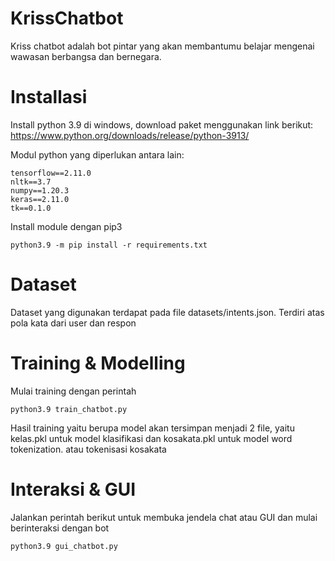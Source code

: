 # KrissChatbot
  Kriss chatbot adalah bot pintar yang akan membantumu belajar mengenai wawasan berbangsa dan bernegara.
  
# Installasi
Install python 3.9 di windows, download paket menggunakan link berikut:
https://www.python.org/downloads/release/python-3913/

Modul python yang diperlukan antara lain:
```text
tensorflow==2.11.0
nltk==3.7
numpy==1.20.3
keras==2.11.0
tk==0.1.0
```
Install module dengan pip3
```shell
python3.9 -m pip install -r requirements.txt
```

# Dataset
 Dataset yang digunakan terdapat pada file datasets/intents.json. Terdiri atas pola kata dari user dan respon
 
# Training & Modelling
 Mulai training dengan perintah
```shell
python3.9 train_chatbot.py
```

Hasil training yaitu berupa model akan tersimpan menjadi 2 file, yaitu kelas.pkl untuk model klasifikasi dan kosakata.pkl untuk model word tokenization. atau tokenisasi kosakata

# Interaksi & GUI
 Jalankan perintah berikut untuk membuka jendela chat atau GUI dan mulai berinteraksi dengan bot
```shell
python3.9 gui_chatbot.py
```


